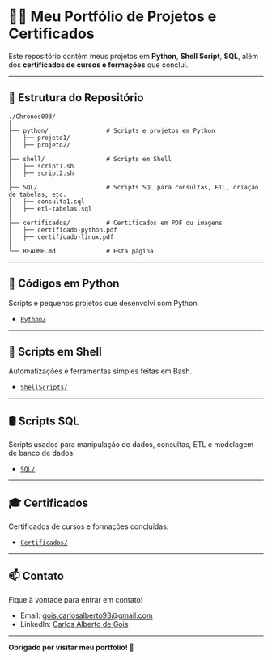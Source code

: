 # 👨‍💻 Meu Portfólio de Projetos e Certificados

Este repositório contém meus projetos em **Python**, **Shell Script**, **SQL**, além dos **certificados de cursos e formações** que concluí.

---

## 📁 Estrutura do Repositório

```
./Chronos093/
│
├── python/                # Scripts e projetos em Python
│   ├── projeto1/
│   ├── projeto2/
│
├── shell/                 # Scripts em Shell
│   ├── script1.sh
│   ├── script2.sh
│
├── SQL/                   # Scripts SQL para consultas, ETL, criação de tabelas, etc.
│   ├── consulta1.sql
│   ├── etl-tabelas.sql
│
├── certificados/          # Certificados em PDF ou imagens
│   ├── certificado-python.pdf
│   ├── certificado-linux.pdf
│
└── README.md              # Esta página
```

---

## 🐍 Códigos em Python

Scripts e pequenos projetos que desenvolvi com Python.

- [`Python/`](https://github.com/Chronos093/Chronos093/tree/main/Python)

---

## 🐚 Scripts em Shell

Automatizações e ferramentas simples feitas em Bash.

- [`ShellScripts/`](https://github.com/Chronos093/Chronos093/tree/main/ShellScripts)

---

## 🛢️ Scripts SQL

Scripts usados para manipulação de dados, consultas, ETL e modelagem de banco de dados.

- [`SQL/`](https://github.com/Chronos093/Chronos093/tree/main/SQL)

---

## 🎓 Certificados

Certificados de cursos e formações concluídas:

- [`Certificados/`](https://github.com/Chronos093/Chronos093/tree/main/Certificados)

---

## 📫 Contato

Fique à vontade para entrar em contato!

- Email: gois.carlosalberto93@gmail.com
- LinkedIn: [Carlos Alberto de Gois](https://www.linkedin.com/in/carlos-alberto-de-gois-a0b0b51b2/)

---

**Obrigado por visitar meu portfólio! 🚀**
